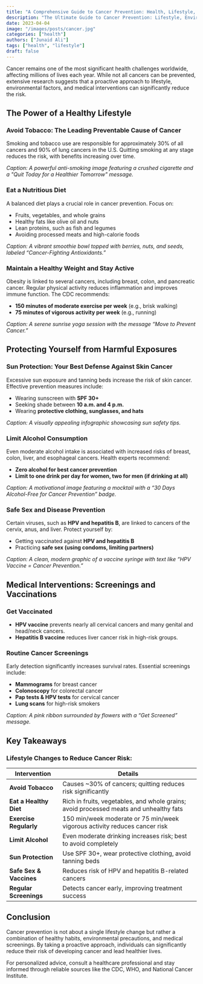 ```yaml
---
title: "A Comprehensive Guide to Cancer Prevention: Health, Lifestyle, and Medical Insights"
description: "The Ultimate Guide to Cancer Prevention: Lifestyle, Environment, and Medical Strategies"
date: 2023-04-04
image: "/images/posts/cancer.jpg"
categories: ["health"]
authors: ["Junaid Ali"]
tags: ["health", "lifestyle"]
draft: false
---
```



Cancer remains one of the most significant health challenges worldwide, affecting millions of lives each year. While not all cancers can be prevented, extensive research suggests that a proactive approach to lifestyle, environmental factors, and medical interventions can significantly reduce the risk.

## The Power of a Healthy Lifestyle

### Avoid Tobacco: The Leading Preventable Cause of Cancer
Smoking and tobacco use are responsible for approximately 30% of all cancers and 90% of lung cancers in the U.S. Quitting smoking at any stage reduces the risk, with benefits increasing over time.

*Caption: A powerful anti-smoking image featuring a crushed cigarette and a "Quit Today for a Healthier Tomorrow" message.*

### Eat a Nutritious Diet
A balanced diet plays a crucial role in cancer prevention. Focus on:
- Fruits, vegetables, and whole grains
- Healthy fats like olive oil and nuts
- Lean proteins, such as fish and legumes
- Avoiding processed meats and high-calorie foods

*Caption: A vibrant smoothie bowl topped with berries, nuts, and seeds, labeled “Cancer-Fighting Antioxidants.”*

### Maintain a Healthy Weight and Stay Active
Obesity is linked to several cancers, including breast, colon, and pancreatic cancer. Regular physical activity reduces inflammation and improves immune function. The CDC recommends:
- **150 minutes of moderate exercise per week** (e.g., brisk walking)
- **75 minutes of vigorous activity per week** (e.g., running)


*Caption: A serene sunrise yoga session with the message “Move to Prevent Cancer.”*

## Protecting Yourself from Harmful Exposures

### Sun Protection: Your Best Defense Against Skin Cancer
Excessive sun exposure and tanning beds increase the risk of skin cancer. Effective prevention measures include:
- Wearing sunscreen with **SPF 30+**
- Seeking shade between **10 a.m. and 4 p.m.**
- Wearing **protective clothing, sunglasses, and hats**

*Caption: A visually appealing infographic showcasing sun safety tips.*

### Limit Alcohol Consumption
Even moderate alcohol intake is associated with increased risks of breast, colon, liver, and esophageal cancers. Health experts recommend:
- **Zero alcohol for best cancer prevention**
- **Limit to one drink per day for women, two for men (if drinking at all)**


*Caption: A motivational image featuring a mocktail with a “30 Days Alcohol-Free for Cancer Prevention” badge.*

### Safe Sex and Disease Prevention
Certain viruses, such as **HPV and hepatitis B**, are linked to cancers of the cervix, anus, and liver. Protect yourself by:
- Getting vaccinated against **HPV and hepatitis B**
- Practicing **safe sex (using condoms, limiting partners)**

*Caption: A clean, modern graphic of a vaccine syringe with text like “HPV Vaccine = Cancer Prevention.”*

## Medical Interventions: Screenings and Vaccinations

### Get Vaccinated
- **HPV vaccine** prevents nearly all cervical cancers and many genital and head/neck cancers.
- **Hepatitis B vaccine** reduces liver cancer risk in high-risk groups.

### Routine Cancer Screenings
Early detection significantly increases survival rates. Essential screenings include:
- **Mammograms** for breast cancer
- **Colonoscopy** for colorectal cancer
- **Pap tests & HPV tests** for cervical cancer
- **Lung scans** for high-risk smokers

*Caption: A pink ribbon surrounded by flowers with a “Get Screened” message.*

## Key Takeaways
### Lifestyle Changes to Reduce Cancer Risk:

| **Intervention**         | **Details**                                                                                     |
|-------------------------|-------------------------------------------------------------------------------------------------|
| **Avoid Tobacco**       | Causes ~30% of cancers; quitting reduces risk significantly                                    |
| **Eat a Healthy Diet**  | Rich in fruits, vegetables, and whole grains; avoid processed meats and unhealthy fats        |
| **Exercise Regularly**  | 150 min/week moderate or 75 min/week vigorous activity reduces cancer risk                    |
| **Limit Alcohol**       | Even moderate drinking increases risk; best to avoid completely                              |
| **Sun Protection**      | Use SPF 30+, wear protective clothing, avoid tanning beds                                      |
| **Safe Sex & Vaccines** | Reduces risk of HPV and hepatitis B-related cancers                                          |
| **Regular Screenings**  | Detects cancer early, improving treatment success                                             |

## Conclusion
Cancer prevention is not about a single lifestyle change but rather a combination of healthy habits, environmental precautions, and medical screenings. By taking a proactive approach, individuals can significantly reduce their risk of developing cancer and lead healthier lives.

For personalized advice, consult a healthcare professional and stay informed through reliable sources like the CDC, WHO, and National Cancer Institute.
